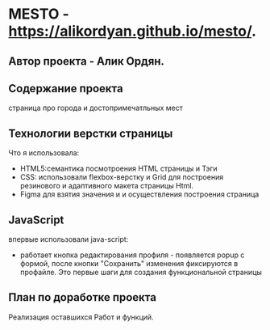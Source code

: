 # MESTO - https://alikordyan.github.io/mesto/.
## Автор проекта - Алик Ордян.

## Содержание проекта
страница про города и достопримечатльных мест

## Технологии верстки страницы
Что я использовала:
* HTML5:семантика посмотроения HTML страницы и Тэги
* CSS: использовали flexbox-верстку и Grid для построения резинового и адаптивного макета страницы Html.
* Figma для взятия значения и и осуществления построения страница

## JavaScript
впервые использовали  java-script:
* работает кнопка редактирования профиля - появляется popup с формой, после кнопки "Сохранить" изменения фиксируются в профайле. Это первые шаги для создания функциональной страницы

## План по доработке проекта
Реализация оставшихся Работ и функций.
